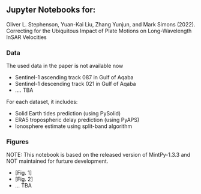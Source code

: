 ## Jupyter Notebooks for:

Oliver L. Stephenson, Yuan-Kai Liu, Zhang Yunjun, and Mark Simons (2022). Correcting for the Ubiquitous Impact of Plate Motions on Long-Wavelength InSAR Velocities


### Data 

The used data in the paper is not available now
+ Sentinel-1 ascending track 087 in Gulf of Aqaba
+ Sentinel-1 descending track 021 in Gulf of Aqaba
+ .... TBA

For each dataset, it includes:

+ Solid Earth tides prediction (using PySolid)
+ ERA5 tropospheric delay prediction (using PyAPS)
+ Ionosphere estimate using split-band algorithm


### Figures

NOTE: This notebook is based on the released version of MintPy-1.3.3 and NOT maintained for furture development.
+ [Fig. 1]
+ [Fig. 2]
+ ... TBA
